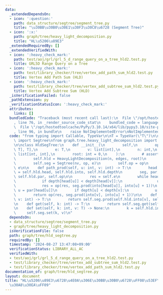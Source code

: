 ```yaml
---
data:
  _extendedDependsOn:
  - icon: ':question:'
    path: data_structure/segtree/segment_tree.py
    title: "\u30BB\u30B0\u30E1\u30F3\u30C8\u6728 (Segment Tree)"
  - icon: ':x:'
    path: graph/tree/heavy_light_decomposition.py
    title: "HL\u5206\u89E3"
  _extendedRequiredBy: []
  _extendedVerifiedWith:
  - icon: ':heavy_check_mark:'
    path: test/aoj/grl/grl_5_d_range_query_on_a_tree_hld2.test.py
    title: GRL5D Range Query on a Tree
  - icon: ':heavy_check_mark:'
    path: test/library_checker/tree/vertex_add_path_sum_hld2.test.py
    title: Vertex Add Path Sum (HLD)
  - icon: ':heavy_check_mark:'
    path: test/library_checker/tree/vertex_add_subtree_sum_hld2.test.py
    title: Vertex Add Subtree Sum (HLD)
  _isVerificationFailed: false
  _pathExtension: py
  _verificationStatusIcon: ':heavy_check_mark:'
  attributes:
    links: []
  bundledCode: "Traceback (most recent call last):\n  File \"/opt/hostedtoolcache/PyPy/3.10.14/x64/lib/pypy3.10/site-packages/onlinejudge_verify/documentation/build.py\"\
    , line 76, in _render_source_code_stat\n    bundled_code = language.bundle(\n\
    \  File \"/opt/hostedtoolcache/PyPy/3.10.14/x64/lib/pypy3.10/site-packages/onlinejudge_verify/languages/python.py\"\
    , line 96, in bundle\n    raise NotImplementedError\nNotImplementedError\n"
  code: "from typing import Callable, TypeVar\n\nT = TypeVar(\"T\")\n\nfrom data_structure.segtree.segment_tree\
    \ import Segtree\nfrom graph.tree.heavy_light_decomposition import HeavyLightDecomposition\n\
    \n\nclass HldSegTree:\n    def __init__(\n        self,\n        op: Callable[[T,\
    \ T], T],\n        e: T,\n        v: list[int],\n        n: int,\n        edges:\
    \ list[int, int],\n        root: int = 0,\n    ):\n        # assert n == len(v)\n\
    \        self.hld = HeavyLightDecomposition(n, edges, root)\n        nv = self.hld.build_list(v)\n\
    \        self.seg = Segtree(nv, op, e)\n        self.op = op\n        self.e =\
    \ e\n\n    def path_prod(self, u: int, v: int) -> T:\n        head, into, depth\
    \ = self.hld.head, self.hld.into, self.hld.depth\n        seg, par, op = self.seg,\
    \ self.hld.par, self.op\n\n        res = self.e\n        while head[u] != head[v]:\n\
    \            if depth[head[u]] < depth[head[v]]:\n                u, v = v, u\n\
    \            res = op(res, seg.prod(into[head[u]], into[u] + 1))\n           \
    \ u = par[head[u]]\n        if depth[u] < depth[v]:\n            u, v = v, u\n\
    \        return op(res, seg.prod(into[v], into[u] + 1))\n\n    def subtree_prod(self,\
    \ v: int) -> T:\n        return self.seg.prod(self.hld.into[v], self.hld.out[v])\n\
    \n    def get(self, k: int) -> T:\n        return self.seg.get(self.hld.into[k])\n\
    \n    def set(self, k: int, v: T) -> None:\n        k = self.hld.into[k]\n   \
    \     self.seg.set(k, v)\n"
  dependsOn:
  - data_structure/segtree/segment_tree.py
  - graph/tree/heavy_light_decomposition.py
  isVerificationFile: false
  path: graph/tree/hld_segtree.py
  requiredBy: []
  timestamp: '2024-08-27 13:47:08+09:00'
  verificationStatus: LIBRARY_ALL_AC
  verifiedWith:
  - test/aoj/grl/grl_5_d_range_query_on_a_tree_hld2.test.py
  - test/library_checker/tree/vertex_add_subtree_sum_hld2.test.py
  - test/library_checker/tree/vertex_add_path_sum_hld2.test.py
documentation_of: graph/tree/hld_segtree.py
layout: document
title: "HL\u5206\u89E3\u6728\u4E0A\u306E\u30BB\u30B0\u6728\uFF08\u53EF\u63DB\u30AF\
  \u30A8\u30EA\uFF09"
---
```


